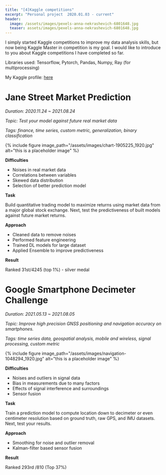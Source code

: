 ```yaml
---
title: "[4]Kaggle competitions"
excerpt: "Personal project  2020.01.03 - current"
header:
  image: /assets/images/pexels-anna-nekrashevich-6801648.jpg
  teaser: assets/images/pexels-anna-nekrashevich-6801648.jpg
---
```


I simply started Kaggle competitions to improve my data analysis skills, but now being Kaggle Master in competition is my goal. I would like to introduce to you about Kaggle competitions I have completed so far.

Libraries used: Tensorflow, Pytorch, Pandas, Numpy, Ray (for multiprocessing)

My Kaggle profile: [here](https://www.kaggle.com/hhkang94/account)

# **Jane Street Market Prediction**

*Duration: 2020.11.24 ~ 2021.08.24*

*Topic: Test your model against future real market data*

*Tags: finance, time series,  custom metric, generalization, binary classification*

{% include figure image_path="/assets/images/chart-1905225_1920.jpg" alt="this is a placeholder image" %}

**Difficulties**

- Noises in real market data
- Correlations between variables
- Skewed data distribution
- Selection of better prediction model

**Task**

Build quantitative trading model to maximize returns using market data from a major global stock exchange. Next, test the predictiveness of built models  against future market returns.

**Approach**

- Cleaned data to remove noises
- Performed feature engineering
- Trained DL models for large dataset
- Applied Ensemble to improve predictiveness

**Result**

Ranked 31st/4245 (top 1%) - silver medal

# Google Smartphone Decimeter Challenge

*Duration: 2021.05.13 ~ 2021.08.05*

*Topic: Improve high precision GNSS positioning and navigation accuracy on smartphones.*

*Tags: time series data, geospatial analysis, mobile and wireless, signal processing, custom metric*

{% include figure image_path="/assets/images/navigation-1048294_1920.jpg" alt="this is a placeholder image" %}

**Difficulties**

- Noises and outliers in signal data
- Bias in measurements due to many factors
- Effects of signal interference and surroundings
- Sensor fusion

**Task**

Train a prediction model to compute location down to decimeter or even centimeter resolution based on ground truth, raw GPS, and IMU datasets. Next, test your results.

**Approach**

- Smoothing for noise and outlier removal
- Kalman-filter based sensor fusion

**Result**

Ranked 293rd /810 (Top 37%)
